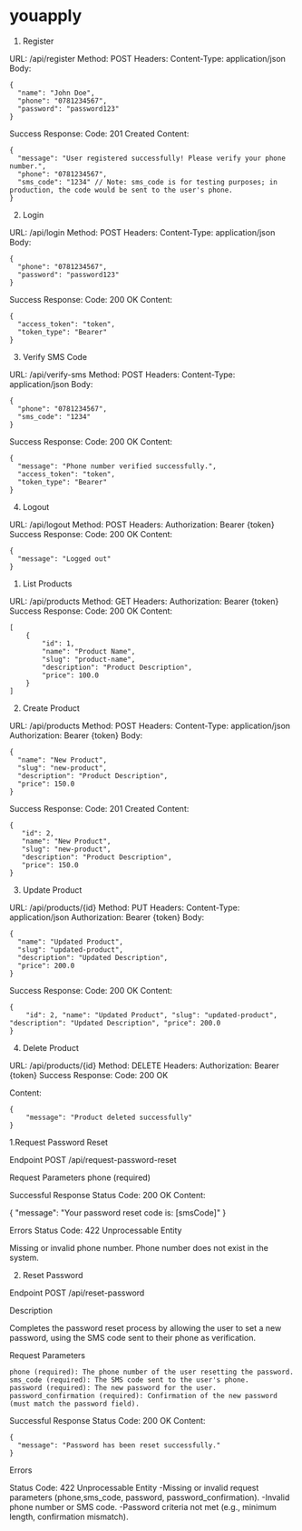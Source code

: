 # youapply

<!-- Authentication API -->

1. Register

URL: /api/register
Method: POST
Headers:
Content-Type: application/json
Body:

    {
      "name": "John Doe",
      "phone": "0781234567",
      "password": "password123"
    }

Success Response:
Code: 201 Created
Content:

    {
      "message": "User registered successfully! Please verify your phone number.",
      "phone": "0781234567",
      "sms_code": "1234" // Note: sms_code is for testing purposes; in production, the code would be sent to the user's phone.
    }

2. Login

URL: /api/login
Method: POST
Headers:
Content-Type: application/json
Body:

    {
      "phone": "0781234567",
      "password": "password123"
    }

Success Response:
Code: 200 OK
Content:

    {
      "access_token": "token",
      "token_type": "Bearer"
    }

3. Verify SMS Code

URL: /api/verify-sms
Method: POST
Headers:
Content-Type: application/json
Body:

    {
      "phone": "0781234567",
      "sms_code": "1234"
    }

Success Response:
Code: 200 OK
Content:

    {
      "message": "Phone number verified successfully.",
      "access_token": "token",
      "token_type": "Bearer"
    }


4. Logout

URL: /api/logout
Method: POST
Headers:
Authorization: Bearer {token}
Success Response:
Code: 200 OK
Content:

    {
      "message": "Logged out"
    }


<!-- Product API -->

1. List Products

URL: /api/products
Method: GET
Headers:
Authorization: Bearer {token}
Success Response:
Code: 200 OK
Content: 

    [
        {
            "id": 1,
            "name": "Product Name",
            "slug": "product-name", 
            "description": "Product Description", 
            "price": 100.0
        }
    ]

2. Create Product

URL: /api/products
Method: POST
Headers:
Content-Type: application/json
Authorization: Bearer {token}
Body:

    {
      "name": "New Product",
      "slug": "new-product",
      "description": "Product Description",
      "price": 150.0
    }

Success Response:
Code: 201 Created
Content:

    {
       "id": 2, 
       "name": "New Product", 
       "slug": "new-product", 
       "description": "Product Description",
       "price": 150.0
    }


3. Update Product

URL: /api/products/{id}
Method: PUT
Headers:
Content-Type: application/json
Authorization: Bearer {token}
Body:

    {
      "name": "Updated Product",
      "slug": "updated-product",
      "description": "Updated Description",
      "price": 200.0
    }

Success Response:
Code: 200 OK
Content:

    {
        "id": 2, "name": "Updated Product", "slug": "updated-product", "description": "Updated Description", "price": 200.0
    }


4. Delete Product

URL: /api/products/{id}
Method: DELETE
Headers:
Authorization: Bearer {token}
Success Response:
Code: 200 OK

Content: 

    {
        "message": "Product deleted successfully"
    }



<!-- RESET PASSWORD  -->

1.Request Password Reset

Endpoint
POST /api/request-password-reset

Request Parameters
phone (required)

Successful Response
Status Code: 200 OK
Content:

{
  "message": "Your password reset code is: [smsCode]"
}

Errors
Status Code: 422 Unprocessable Entity

Missing or invalid phone number.
Phone number does not exist in the system.


2. Reset Password

Endpoint
POST /api/reset-password

Description

Completes the password reset process by allowing the user to set a new password, using the SMS code sent to their phone as verification.

Request Parameters

    phone (required): The phone number of the user resetting the password.
    sms_code (required): The SMS code sent to the user's phone.
    password (required): The new password for the user.
    password_confirmation (required): Confirmation of the new password (must match the password field).
    
Successful Response
Status Code: 200 OK
Content:

    {
      "message": "Password has been reset successfully."
    }
    
    
Errors

Status Code: 422 Unprocessable Entity 
    -Missing or invalid request parameters (phone,sms_code, password, password_confirmation).
    -Invalid phone number or SMS code. 
    -Password criteria not met (e.g., minimum length,  confirmation mismatch).
